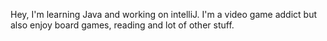 Hey, I'm learning Java and working on intelliJ. I'm a video game addict but also enjoy board games, reading and lot of other stuff.
